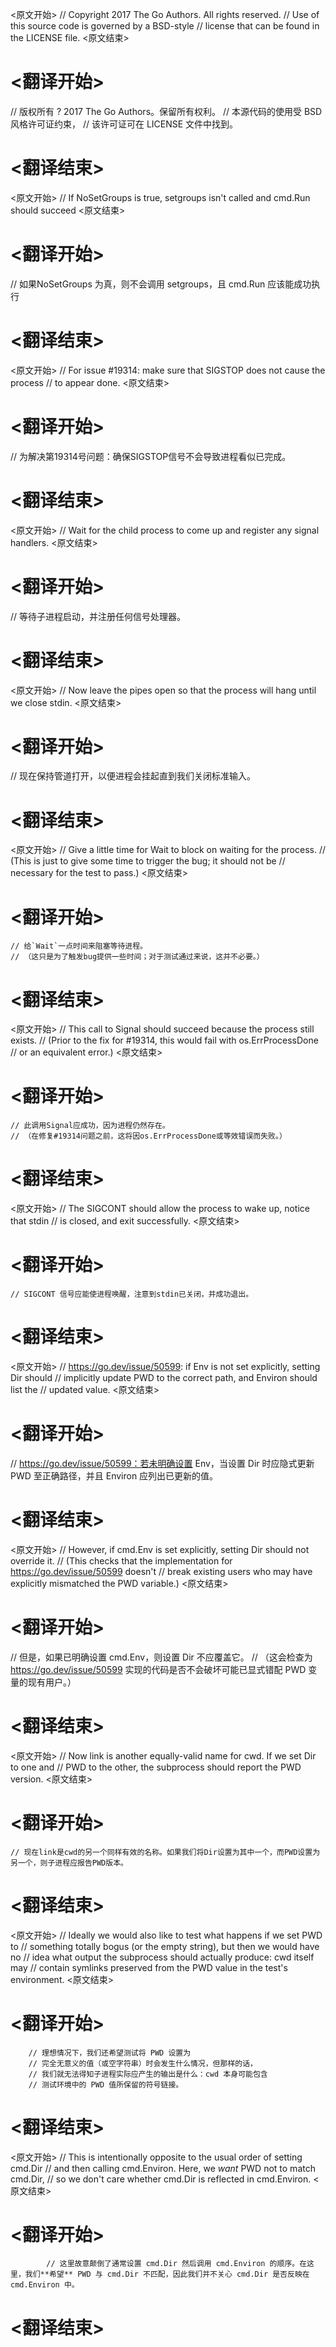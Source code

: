 
<原文开始>
// Copyright 2017 The Go Authors. All rights reserved.
// Use of this source code is governed by a BSD-style
// license that can be found in the LICENSE file.
<原文结束>

# <翻译开始>
// 版权所有 ? 2017 The Go Authors。保留所有权利。
// 本源代码的使用受 BSD 风格许可证约束，
// 该许可证可在 LICENSE 文件中找到。
# <翻译结束>


<原文开始>
// If NoSetGroups is true, setgroups isn't called and cmd.Run should succeed
<原文结束>

# <翻译开始>
// 如果NoSetGroups 为真，则不会调用 setgroups，且 cmd.Run 应该能成功执行
# <翻译结束>


<原文开始>
// For issue #19314: make sure that SIGSTOP does not cause the process
// to appear done.
<原文结束>

# <翻译开始>
// 为解决第19314号问题：确保SIGSTOP信号不会导致进程看似已完成。
# <翻译结束>


<原文开始>
// Wait for the child process to come up and register any signal handlers.
<原文结束>

# <翻译开始>
// 等待子进程启动，并注册任何信号处理器。
# <翻译结束>


<原文开始>
// Now leave the pipes open so that the process will hang until we close stdin.
<原文结束>

# <翻译开始>
// 现在保持管道打开，以便进程会挂起直到我们关闭标准输入。
# <翻译结束>


<原文开始>
	// Give a little time for Wait to block on waiting for the process.
	// (This is just to give some time to trigger the bug; it should not be
	// necessary for the test to pass.)
<原文结束>

# <翻译开始>
	// 给`Wait`一点时间来阻塞等待进程。
	// （这只是为了触发bug提供一些时间；对于测试通过来说，这并不必要。）
# <翻译结束>


<原文开始>
	// This call to Signal should succeed because the process still exists.
	// (Prior to the fix for #19314, this would fail with os.ErrProcessDone
	// or an equivalent error.)
<原文结束>

# <翻译开始>
	// 此调用Signal应成功，因为进程仍然存在。
	// （在修复#19314问题之前，这将因os.ErrProcessDone或等效错误而失败。）
# <翻译结束>


<原文开始>
	// The SIGCONT should allow the process to wake up, notice that stdin
	// is closed, and exit successfully.
<原文结束>

# <翻译开始>
	// SIGCONT 信号应能使进程唤醒，注意到stdin已关闭，并成功退出。
# <翻译结束>


<原文开始>
// https://go.dev/issue/50599: if Env is not set explicitly, setting Dir should
// implicitly update PWD to the correct path, and Environ should list the
// updated value.
<原文结束>

# <翻译开始>
// https://go.dev/issue/50599：若未明确设置 Env，当设置 Dir 时应隐式更新 PWD 至正确路径，并且 Environ 应列出已更新的值。
# <翻译结束>


<原文开始>
// However, if cmd.Env is set explicitly, setting Dir should not override it.
// (This checks that the implementation for https://go.dev/issue/50599 doesn't
// break existing users who may have explicitly mismatched the PWD variable.)
<原文结束>

# <翻译开始>
// 但是，如果已明确设置 cmd.Env，则设置 Dir 不应覆盖它。
// （这会检查为 https://go.dev/issue/50599 实现的代码是否不会破坏可能已显式错配 PWD 变量的现有用户。）
# <翻译结束>


<原文开始>
	// Now link is another equally-valid name for cwd. If we set Dir to one and
	// PWD to the other, the subprocess should report the PWD version.
<原文结束>

# <翻译开始>
	// 现在link是cwd的另一个同样有效的名称。如果我们将Dir设置为其中一个，而PWD设置为另一个，则子进程应报告PWD版本。
# <翻译结束>


<原文开始>
		// Ideally we would also like to test what happens if we set PWD to
		// something totally bogus (or the empty string), but then we would have no
		// idea what output the subprocess should actually produce: cwd itself may
		// contain symlinks preserved from the PWD value in the test's environment.
<原文结束>

# <翻译开始>
		// 理想情况下，我们还希望测试将 PWD 设置为
		// 完全无意义的值（或空字符串）时会发生什么情况，但那样的话，
		// 我们就无法得知子进程实际应产生的输出是什么：cwd 本身可能包含
		// 测试环境中的 PWD 值所保留的符号链接。
# <翻译结束>


<原文开始>
			// This is intentionally opposite to the usual order of setting cmd.Dir
			// and then calling cmd.Environ. Here, we *want* PWD not to match cmd.Dir,
			// so we don't care whether cmd.Dir is reflected in cmd.Environ.
<原文结束>

# <翻译开始>
			// 这里故意颠倒了通常设置 cmd.Dir 然后调用 cmd.Environ 的顺序。在这里，我们**希望** PWD 与 cmd.Dir 不匹配，因此我们并不关心 cmd.Dir 是否反映在 cmd.Environ 中。
# <翻译结束>

